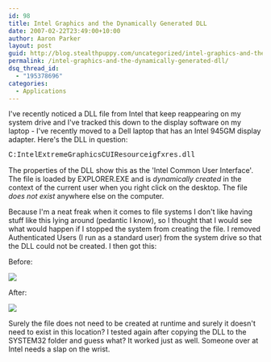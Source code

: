 ```yaml
---
id: 98
title: Intel Graphics and the Dynamically Generated DLL
date: 2007-02-22T23:49:00+10:00
author: Aaron Parker
layout: post
guid: http://blog.stealthpuppy.com/uncategorized/intel-graphics-and-the-dynamically-generated-dll
permalink: /intel-graphics-and-the-dynamically-generated-dll/
dsq_thread_id:
  - "195378696"
categories:
  - Applications
---
```

I've recently noticed a DLL file from Intel that keep reappearing on my system drive and I've tracked this down to the display software on my laptop - I've recently moved to a Dell laptop that has an Intel 945GM display adapter. Here's the DLL in question:

<span style="font-family: Courier New">C:IntelExtremeGraphicsCUIResourceigfxres.dll </span>

The properties of the DLL show this as the 'Intel Common User Interface'. The file is loaded by EXPLORER.EXE and is _dynamically created_ in the context of the current user when you right click on the desktop. The file _does not exist_ anywhere else on the computer.

Because I'm a neat freak when it comes to file systems I don't like having stuff like this lying around (pedantic I know), so I thought that I would see what would happen if I stopped the system from creating the file. I removed Authenticated Users (I run as a standard user) from the system drive so that the DLL could not be created. I then got this:

Before:

<img border="0" src="{{site.baseurl}}.com/media/2007/02/1000.14.971.Intel3.png" /> 

After:

<img border="0" src="{{site.baseurl}}.com/media/2007/02/1000.14.972.Intel2.png" /> 

Surely the file does not need to be created at runtime and surely it doesn't need to exist in this location? I tested again after copying the DLL to the SYSTEM32 folder and guess what? It worked just as well. Someone over at Intel needs a slap on the wrist.
